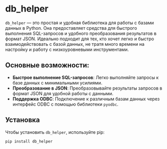 # db_helper

`db_helper` — это простая и удобная библиотека для работы с базами данных в Python. Она предоставляет средства для быстрого выполнения SQL-запросов и удобного преобразования результатов в формат JSON. Идеально подходит для тех, кто хочет легко и быстро взаимодействовать с базой данных, не тратя много времени на настройку и работу с низкоуровневыми инструментами.

## Основные возможности:

- **Быстрое выполнение SQL-запросов**: Легко выполняйте запросы к базе данных с минимальными усилиями.
- **Преобразование в JSON**: Преобразовывайте результаты запросов в формат JSON для удобной работы с данными.
- **Поддержка ODBC**: Подключение к различным базам данных через интерфейс ODBC с помощью библиотеки `pyodbc`.

## Установка

Чтобы установить `db_helper`, используйте pip:

```bash
pip install db_helper
